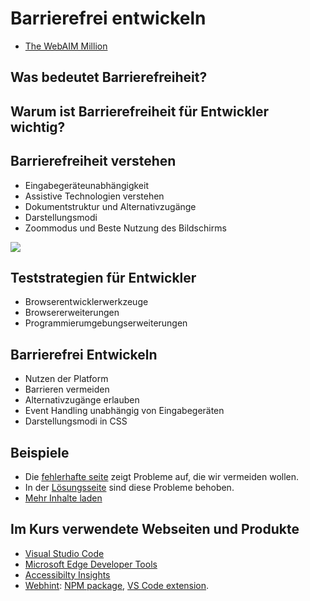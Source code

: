 
# Barrierefrei entwickeln

* [The WebAIM Million](https://webaim.org/projects/million/)

## Was bedeutet Barrierefreiheit?

## Warum ist Barrierefreiheit für Entwickler wichtig?

## Barrierefreiheit verstehen

* Eingabegeräteunabhängigkeit
* Assistive Technologien verstehen
* Dokumentstruktur und Alternativzugänge
* Darstellungsmodi
* Zoommodus und Beste Nutzung des Bildschirms

![](text-als-bild-1.png)

## Teststrategien für Entwickler

* Browserentwicklerwerkzeuge
* Browsererweiterungen
* Programmierumgebungserweiterungen

## Barrierefrei Entwickeln

* Nutzen der Platform
* Barrieren vermeiden
* Alternativzugänge erlauben
* Event Handling unabhängig von Eingabegeräten
* Darstellungsmodi in CSS

## Beispiele

* Die [fehlerhafte seite](fehlerhafte-seite.html) zeigt Probleme auf, die wir vermeiden wollen.
* In der [Lösungsseite](lösung.html) sind diese Probleme behoben.
* [Mehr Inhalte laden](mehr-inhalte.html)

## Im Kurs verwendete Webseiten und Produkte

* [Visual Studio Code](https://code.visualstudio.com)
* [Microsoft Edge Developer Tools](https://docs.microsoft.com/microsoft-edge/devtools-guide-chromium/)
* [Accessibilty Insights](https://accessibility-insights.io)
* [Webhint](https://webhint.io): [NPM package](https://www.npmjs.com/package/hint), [VS Code extension](https://aka.ms/devtools-for-code).
